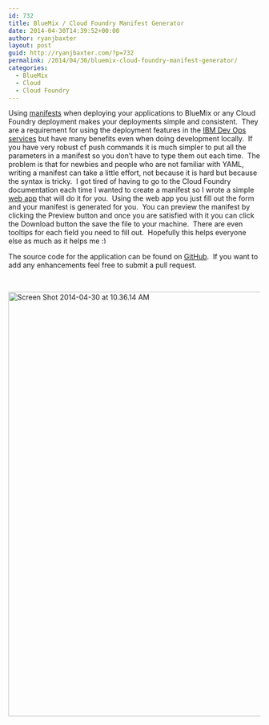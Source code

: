 ```yaml
---
id: 732
title: BlueMix / Cloud Foundry Manifest Generator
date: 2014-04-30T14:39:52+00:00
author: ryanjbaxter
layout: post
guid: http://ryanjbaxter.com/?p=732
permalink: /2014/04/30/bluemix-cloud-foundry-manifest-generator/
categories:
  - BlueMix
  - Cloud
  - Cloud Foundry
---
```

Using [manifests](http://docs.cloudfoundry.org/devguide/deploy-apps/manifest.html) when deploying your applications to BlueMix or any Cloud Foundry deployment makes your deployments simple and consistent.  They are a requirement for using the deployment features in the [IBM Dev Ops services](http://ryanjbaxter.com/2014/04/21/devops-services-for-bluemix/ "DevOps Services For BlueMix") but have many benefits even when doing development locally.  If you have very robust cf push commands it is much simpler to put all the parameters in a manifest so you don&#8217;t have to type them out each time.  The problem is that for newbies and people who are not familiar with YAML, writing a manifest can take a little effort, not because it is hard but because the syntax is tricky.  I got tired of having to go to the Cloud Foundry documentation each time I wanted to create a manifest so I wrote a simple <a href="http://cfmanigen.mybluemix.net/" target="_blank">web app</a> that will do it for you.  Using the web app you just fill out the form and your manifest is generated for you.  You can preview the manifest by clicking the Preview button and once you are satisfied with it you can click the Download button the save the file to your machine.  There are even tooltips for each field you need to fill out.  Hopefully this helps everyone else as much as it helps me <img src="http://ryanjbaxter.com/wp-includes/images/smilies/simple-smile.png" alt=":)" class="wp-smiley" style="height: 1em; max-height: 1em;" />

The source code for the application can be found on <a href="https://github.com/CodenameBlueMix/cf-manifest-generator" target="_blank">GitHub</a>.  If you want to add any enhancements feel free to submit a pull request.

&nbsp;

[<img class="alignnone wp-image-733 size-full" src="http://ryanjbaxter.com/wp-content/uploads/2014/04/Screen-Shot-2014-04-30-at-10.36.14-AM.png" alt="Screen Shot 2014-04-30 at 10.36.14 AM" width="739" height="846" srcset="http://ryanjbaxter.com/wp-content/uploads/2014/04/Screen-Shot-2014-04-30-at-10.36.14-AM-262x300.png 262w, http://ryanjbaxter.com/wp-content/uploads/2014/04/Screen-Shot-2014-04-30-at-10.36.14-AM.png 739w" sizes="(max-width: 739px) 100vw, 739px" />](http://cfmanigen.mybluemix.net/)